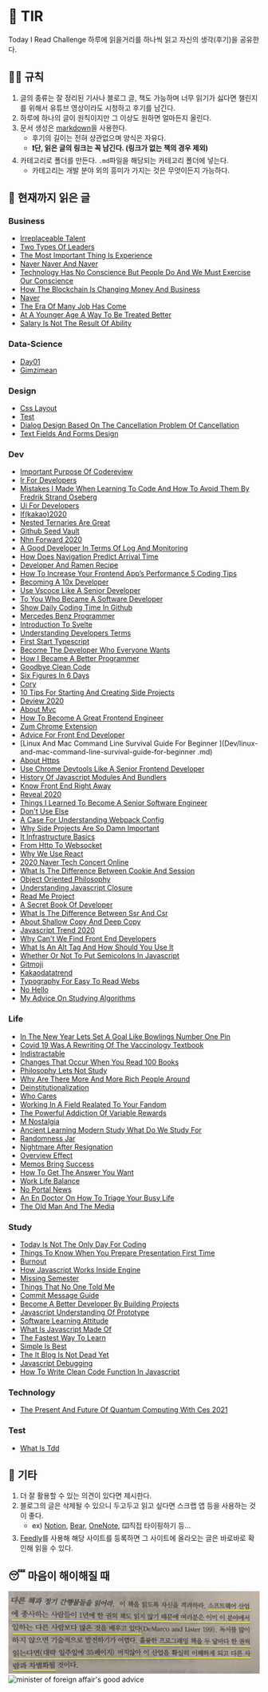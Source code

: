 # 📖 TIR
Today I Read Challenge
하루에 읽을거리를 하나씩 읽고 자신의 생각(후기)을 공유한다.   

## 👩‍⚖️ 규칙  

1. 글의 종류는 잘 정리된 기사나 블로그 글, 책도 가능하며 너무 읽기가 싫다면 챌린지를 위해서 유튜브 영상이라도 시청하고 후기를 남긴다. 
2. 하루에 하나의 글이 원칙이지만 그 이상도 원하면 얼마든지 올린다. 
3. 문서 생성은 [markdown](https://gist.github.com/ihoneymon/652be052a0727ad59601)을 사용한다.   
    - 후기의 길이는 전혀 상관없으며 양식은 자유다.  
    - **❗단, 읽은 글의 링크는 꼭 남긴다. (링크가 없는 책의 경우 제외)** 
4. 카테고리로 폴더를 만든다. `.md`파일을 해당되는 카테고리 폴더에 넣는다.   
    - 카테고리는 개발 분야 외의 흥미가 가지는 것은 무엇이든지 가능하다.   

## 📰 현재까지 읽은 글  
### Business

- [Irreplaceable Talent](Business/irreplaceable-talent.md)
- [Two Types Of Leaders](Business/two-types-of-leaders.md)
- [The Most Important Thing Is Experience](Business/the-most-important-thing-is-experience.md)
- [Naver Naver And Naver](Business/naver-naver-and-naver.md)
- [Technology Has No Conscience But People Do And We Must Exercise Our Conscience](Business/technology-has-no-conscience-but-people-do-and-we-must-exercise-our-conscience.md)
- [How The Blockchain Is Changing Money And Business](Business/how-the-blockchain-is-changing-money-and-business.md)
- [Naver](Business/naver.md)
- [The Era Of Many Job Has Come](Business/the-era-of-many-job-has-come.md)
- [At A Younger Age A Way To Be Treated Better](Business/at-a-younger-age-a-way-to-be-treated-better.md)
- [Salary Is Not The Result Of Ability](Business/Salary-is-not-the-result-of-ability..md)

### Data-Science

- [Day01](Data-Science/Day01.md)
- [Gimzimean](Data-Science/GIMZIMEAN.md)

### Design

- [Css Layout](Design/css-layout.md)
- [Test](Design/test.md)
- [Dialog Design Based On The Cancellation Problem Of Cancellation](Design/dialog-design-based-on-the-cancellation-problem-of-cancellation.md)
- [Text Fields And Forms Design](Design/text-fields-and-forms-design.md)

### Dev

- [Important Purpose Of Codereview](Dev/important-purpose-of-codereview.md)
- [Ir For Developers](Dev/ir-for-developers.md)
- [Mistakes I Made When Learning To Code And How To Avoid Them By Fredrik Strand Oseberg](Dev/mistakes-i-made-when-learning-to-code-and-how-to-avoid-them-by-fredrik-strand-oseberg.md)
- [Ui For Developers](Dev/ui-for-developers.md)
- [If(kakao)2020](Dev/if(kakao)2020.md)
- [Nested Ternaries Are Great](Dev/nested-ternaries-are-great.md)
- [Github Seed Vault](Dev/github-seed-vault.md)
- [Nhn Forward 2020](Dev/nhn-forward-2020.md)
- [A Good Developer In Terms Of Log And Monitoring](Dev/a-good-developer-in-terms-of-log-and-monitoring.md)
- [How Does Navigation Predict Arrival Time](Dev/how-does-navigation-predict-arrival-time.md)
- [Developer And Ramen Recipe](Dev/developer-and-ramen-recipe.md)
- [How To Increase Your Frontend App’s Performance 5 Coding Tips](Dev/how-to-increase-your-frontend-app’s-performance-5-coding-tips.md)
- [Becoming A 10x Developer](Dev/becoming-a-10x-developer.md)
- [Use Vscoce Like A Senior Developer](Dev/use-vscoce-like-a-senior-developer.md)
- [To You Who Became A Software Developer](Dev/to-you-who-became-a-software-developer.md)
- [Show Daily Coding Time In Github](Dev/show-daily-coding-time-in-github.md)
- [Mercedes Benz Programmer](Dev/mercedes-benz-programmer.md)
- [Introduction To Svelte](Dev/introduction-to-svelte.md)
- [Understanding Developers Terms](Dev/understanding-developers-terms.md)
- [First Start Typescript](Dev/first-start-typescript.md)
- [Become The Developer Who Everyone Wants](Dev/become-the-developer-who-everyone-wants.md)
- [How I Became A Better Programmer](Dev/how-i-became-a-better-programmer.md)
- [Goodbye Clean Code](Dev/goodbye-clean-code.md)
- [Six Figures In 6 Days](Dev/six-figures-in-6-days.md)
- [Cory](Dev/cory.md)
- [10 Tips For Starting And Creating Side Projects](Dev/10-tips-for-starting-and-creating-side-projects.md)
- [Deview 2020](Dev/deview-2020.md)
- [About Mvc](Dev/about-mvc.md)
- [How To Become A Great Frontend Engineer](Dev/how-to-become-a-great-frontend-engineer.md)
- [Zum Chrome Extension](Dev/zum-chrome-extension.md)
- [Advice For Front End Developer](Dev/advice-for-front-end-developer.md)
- [Linux And Mac Command Line Survival Guide For Beginner
](Dev/linux-and-mac-command-line-survival-guide-for-beginner
.md)
- [About Https](Dev/about-https.md)
- [Use Chrome Devtools Like A Senior Frontend Developer](Dev/use-chrome-devTools-like-a-senior-frontend-developer.md)
- [History Of Javascript Modules And Bundlers](Dev/history-of-javascript-modules-and-bundlers.md)
- [Know Front End Right Away](Dev/know-front-end-right-away.md)
- [Reveal 2020](Dev/reveal-2020.md)
- [Things I Learned To Become A Senior Software Engineer](Dev/things-i-learned-to-become-a-senior-software-engineer.md)
- [Don't Use Else](Dev/don't-use-else.md)
- [A Case For Understanding Webpack Config](Dev/a-case-for-understanding-webpack-config.md)
- [Why Side Projects Are So Damn Important](Dev/why-side-projects-are-so-damn-important.md)
- [It Infrastructure Basics](Dev/it-infrastructure-basics.md)
- [From Http To Websocket](Dev/from-HTTP-to-WEBSOCKET.md)
- [Why We Use React](Dev/why-we-use-react.md)
- [2020 Naver Tech Concert Online](Dev/2020-naver-tech-concert-online.md)
- [What Is The Difference Between Cookie And Session](Dev/what-is-the-difference-between-cookie-and-session.md)
- [Object Oriented Philosophy](Dev/object-oriented-philosophy.md)
- [Understanding Javascript Closure](Dev/understanding-javascript-closure.md)
- [Read Me Project](Dev/read-me-project.md)
- [A Secret Book Of Developer](Dev/a-secret-book-of-developer.md)
- [What Is The Difference Between Ssr And Csr](Dev/what-is-the-difference-between-SSR-and-CSR.md)
- [About Shallow Copy And Deep Copy](Dev/about-shallow-copy-and-deep-copy.md)
- [Javascript Trend 2020](Dev/javascript-trend-2020.md)
- [Why Can't We Find Front End Developers](Dev/why-can't-we-find-front-end-developers.md)
- [What Is An Alt Tag And How Should You Use It](Dev/what-is-an-alt-tag-and-how-should-you-use-it.md)
- [Whether Or Not To Put Semicolons In Javascript](Dev/whether-or-not-to-put-semicolons-in-javaScript.md)
- [Gitmoji](Dev/gitmoji.md)
- [Kakaodatatrend](Dev/kakaodatatrend.md)
- [Typography For Easy To Read Webs](Dev/typography-for-easy-to-read-webs.md)
- [No Hello](Dev/no-hello.md)
- [My Advice On Studying Algorithms](Dev/my-advice-on-studying-algorithms.md)

### Life

- [In The New Year Lets Set A Goal Like Bowlings Number One Pin](Life/in-the-new-year-lets-set-a-goal-like-bowlings-number-one-pin.md)
- [Covid 19 Was A Rewriting Of The Vaccinology Textbook](Life/COVID-19-was-a-rewriting-of-the-vaccinology-textbook.md)
- [Indistractable](Life/indistractable.md)
- [Changes That Occur When You Read 100 Books](Life/changes-that-occur-when-you-read-100-books.md)
- [Philosophy Lets Not Study](Life/philosophy-lets-not-study.md)
- [Why Are There More And More Rich People Around](Life/why-are-there-more-and-more-rich-people-around.md)
- [Deinstitutionalization](Life/deinstitutionalization.md)
- [Who Cares](Life/who-cares.md)
- [Working In A Field Realated To Your Fandom](Life/working-in-a-field-realated-to-your-fandom.md)
- [The Powerful Addiction Of Variable Rewards](Life/the-powerful-addiction-of-variable-rewards.md)
- [M Nostalgia](Life/m-nostalgia.md)
- [Ancient Learning Modern Study What Do We Study For](Life/ancient-learning-modern-study-what-do-we-study-for.md)
- [Randomness Jar](Life/randomness-jar.md)
- [Nightmare After Resignation](Life/nightmare-after-resignation.md)
- [Overview Effect](Life/overview-effect.md)
- [Memos Bring Success](Life/memos-bring-success.md)
- [How To Get The Answer You Want](Life/how-to-get-the-answer-you-want.md)
- [Work Life Balance](Life/work-life-balance.md)
- [No Portal News](Life/no-portal-news.md)
- [An En Doctor On How To Triage Your Busy Life](Life/an-en-doctor-on-how-to-triage-your-busy-life.md)
- [The Old Man And The Media](Life/the-old-man-and-the-media.md)

### Study

- [Today Is Not The Only Day For Coding](Study/today-is-not-the-only-day-for-coding.md)
- [Things To Know When You Prepare Presentation First Time](Study/things-to-know-when-you-prepare-presentation-first-time.md)
- [Burnout](Study/burnout.md)
- [How Javascript Works Inside Engine](Study/how-javascript-works-inside-engine.md)
- [Missing Semester](Study/missing-semester.md)
- [Things That No One Told Me](Study/things-that-no-one-told-me.md)
- [Commit Message Guide](Study/commit-message-guide.md)
- [Become A Better Developer By Building Projects](Study/become-a-better-developer-by-building-projects.md)
- [Javascript Understanding Of Prototype](Study/javascript-understanding-of-prototype.md)
- [Software Learning Attitude](Study/software-learning-attitude.md)
- [What Is Javascript Made Of](Study/what-is-javascript-made-of.md)
- [The Fastest Way To Learn](Study/the-fastest-way-to-learn.md)
- [Simple Is Best](Study/simple-is-best.md)
- [The It Blog Is Not Dead Yet](Study/the-IT-blog-is-not-dead-yet.md)
- [Javascript Debugging](Study/javascript-debugging.md)
- [How To Write Clean Code Function In Javascript](Study/how-to-write-clean-code-function-in-javascript.md)

### Technology

- [The Present And Future Of Quantum Computing With Ces 2021](Technology/the-present-and-future-of-quantum-computing-with-ces-2021.md)

### Test

- [What Is Tdd](Test/what-is-TDD.md)

## 💬 기타  
1. 더 잘 활용할 수 있는 의견이 있다면 제시한다.  
2. 블로그의 글은 삭제될 수 있으니 두고두고 읽고 싶다면 스크랩 앱 등을 사용하는 것이 좋다.  
    - ex) [Notion](https://www.notion.so/), [Bear](https://bear.app/), [OneNote](https://www.onenote.com/), ⌨️직접 타이핑하기 등...
3. [Feedly](https://feedly.com/)를 사용해 해당 사이트를 등록하면 그 사이트에 올라오는 글은 바로바로 확인해 읽을 수 있다.   


## 😴 마음이 해이해질 때 

![code-complete2](img/IMG_7770.jpg)
![minister of foreign affair's good advice](img/kang.png)
